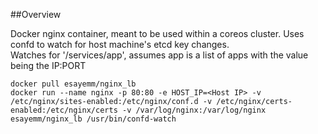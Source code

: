 ##Overview

Docker nginx container, meant to be used within a coreos cluster. Uses confd to watch for host machine's etcd key changes.
<br>
Watches for '/services/app', assumes app is a list of apps with the value being the IP:PORT

```
docker pull esayemm/nginx_lb
docker run --name nginx -p 80:80 -e HOST_IP=<Host IP> -v /etc/nginx/sites-enabled:/etc/nginx/conf.d -v /etc/nginx/certs-enabled:/etc/nginx/certs -v /var/log/nginx:/var/log/nginx esayemm/nginx_lb /usr/bin/confd-watch
```

